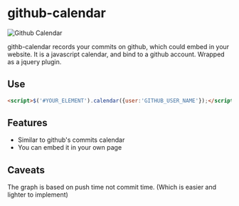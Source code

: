 github-calendar
===============

![Github Calendar](https://raw.github.com/eguitarz/github-calendar/ec3196644fdd821e4d461c3ea839017a60f80a9e/screenshot.png)

githb-calendar records your commits on github, which could embed in your website. It is a javascript calendar, and bind to a github account. Wrapped as a jquery plugin.

Use
---

```html
<script>$('#YOUR_ELEMENT').calendar({user:'GITHUB_USER_NAME'});</script>
```

Features
--------

- Similar to github's commits calendar
- You can embed it in your own page

Caveats
-------

The graph is based on push time not commit time. (Which is easier and lighter to implement)